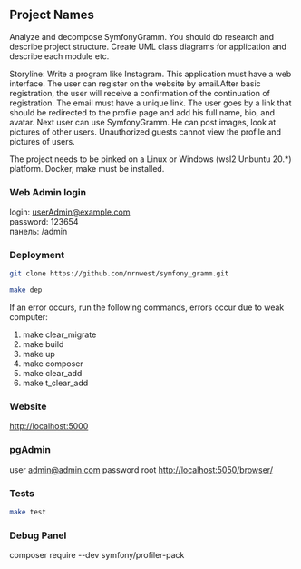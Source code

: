 ## Project Names

Analyze and decompose SymfonyGramm. You should do research and describe project structure. 
Create UML class diagrams for application and describe each module etc.

Storyline:
Write a program like Instagram. This application must have a web interface.
The user can register on the website by email.After basic registration,
the user will receive a confirmation of the continuation of registration.
The email must have a unique link. The user goes by a link that should be redirected to the profile
page and add his
full name, bio, and avatar. Next user can use SymfonyGramm. He can post images,
look at pictures of other users. Unauthorized guests
cannot view the profile and pictures of users.

The project needs to be pinked on a Linux or Windows (wsl2 Unbuntu 20.*) platform.
Docker, make must be installed.

### Web Admin login

login: userAdmin@example.com  
password: 123654  
панель: /admin

### Deployment

```bash
git clone https://github.com/nrnwest/symfony_gramm.git
```

```bash
make dep
````

If an error occurs, run the following commands, errors occur due to weak computer:

1. make clear_migrate
2. make build
3. make up
3. make composer
4. make clear_add
5. make t_clear_add

### Website

<http://localhost:5000>

### pgAdmin

user admin@admin.com
password root
<http://localhost:5050/browser/>

### Tests

```bash
make test 
````

### Debug Panel
composer require --dev symfony/profiler-pack